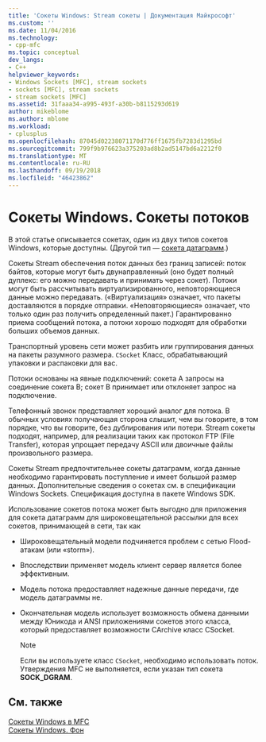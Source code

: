 ```yaml
---
title: 'Сокеты Windows: Stream сокеты | Документация Майкрософт'
ms.custom: ''
ms.date: 11/04/2016
ms.technology:
- cpp-mfc
ms.topic: conceptual
dev_langs:
- C++
helpviewer_keywords:
- Windows Sockets [MFC], stream sockets
- sockets [MFC], stream sockets
- stream sockets [MFC]
ms.assetid: 31faaa34-a995-493f-a30b-b8115293d619
author: mikeblome
ms.author: mblome
ms.workload:
- cplusplus
ms.openlocfilehash: 87045d02238071170d776ff1675fb7283d1295bd
ms.sourcegitcommit: 799f9b976623a375203ad8b2ad5147bd6a2212f0
ms.translationtype: MT
ms.contentlocale: ru-RU
ms.lasthandoff: 09/19/2018
ms.locfileid: "46423862"
---
```

# <a name="windows-sockets-stream-sockets"></a>Сокеты Windows. Сокеты потоков

В этой статье описывается сокетах, один из двух типов сокетов Windows, которые доступны. (Другой тип — [сокета датаграмм](../mfc/windows-sockets-datagram-sockets.md).)

Сокеты Stream обеспечения поток данных без границ записей: поток байтов, которые могут быть двунаправленный (оно будет полный дуплекс: его можно передавать и принимать через сокет). Потоки могут быть рассчитывать виртуализированного, неповторяющиеся данные можно передавать. («Виртуализация» означает, что пакеты доставляются в порядке отправки. «Неповторяющиеся» означает, что только один раз получить определенный пакет.) Гарантированно приема сообщений потока, а потоки хорошо подходят для обработки больших объемов данных.

Транспортный уровень сети может разбить или группирования данных на пакеты разумного размера. `CSocket` Класс, обрабатывающий упаковки и распаковки для вас.

Потоки основаны на явные подключений: сокета A запросы на соединение сокета B; сокет B принимает или отклоняет запрос на подключение.

Телефонный звонок представляет хороший аналог для потока. В обычных условиях получающая сторона слышит, чем вы говорите, в том порядке, что вы говорите, без дублирования или потери. Stream сокеты подходят, например, для реализации таких как протокол FTP (File Transfer), которая упрощает передачу ASCII или двоичные файлы произвольного размера.

Сокеты Stream предпочтительнее сокеты датаграмм, когда данные необходимо гарантировать поступление и имеет большой размер данных. Дополнительные сведения о сокетах см. в спецификации Windows Sockets. Спецификация доступна в пакете Windows SDK.

Использование сокетов потока может быть выгодно для приложения для сокета датаграмм для широковещательной рассылки для всех сокетов, принимающей в сети, так как

- Широковещательный модели подчиняется проблем с сетью Flood-атакам (или «storm»).

- Впоследствии применяет модель клиент сервер является более эффективным.

- Модель потока предоставляет надежные данные передачи, где модель датаграммы не.

- Окончательная модель использует возможность обмена данными между Юникода и ANSI приложениями сокетов этого класса, который предоставляет возможности CArchive класс CSocket.

    > [!NOTE]
    >  Если вы используете класс `CSocket`, необходимо использовать поток. Утверждения MFC не выполняется, если указан тип сокета **SOCK_DGRAM**.

## <a name="see-also"></a>См. также

[Сокеты Windows в MFC](../mfc/windows-sockets-in-mfc.md)<br/>
[Сокеты Windows. Фон](../mfc/windows-sockets-background.md)

